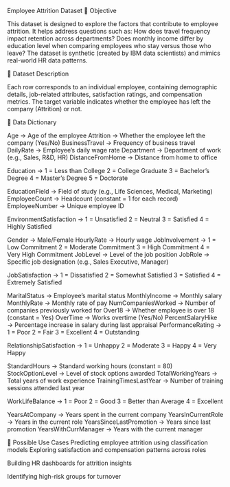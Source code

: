 Employee Attrition Dataset
📌 Objective

This dataset is designed to explore the factors that contribute to employee attrition. It helps address questions such as:
How does travel frequency impact retention across departments?
Does monthly income differ by education level when comparing employees who stay versus those who leave?
The dataset is synthetic (created by IBM data scientists) and mimics real-world HR data patterns.

📂 Dataset Description

Each row corresponds to an individual employee, containing demographic details, job-related attributes, satisfaction ratings, and compensation metrics. The target variable indicates whether the employee has left the company (Attrition) or not.

📖 Data Dictionary

Age → Age of the employee
Attrition → Whether the employee left the company (Yes/No)
BusinessTravel → Frequency of business travel
DailyRate → Employee’s daily wage rate
Department → Department of work (e.g., Sales, R&D, HR)
DistanceFromHome → Distance from home to office

Education →
1 = Less than College
2 = College Graduate
3 = Bachelor’s Degree
4 = Master’s Degree
5 = Doctorate

EducationField → Field of study (e.g., Life Sciences, Medical, Marketing)
EmployeeCount → Headcount (constant = 1 for each record)
EmployeeNumber → Unique employee ID

EnvironmentSatisfaction →
1 = Unsatisfied
2 = Neutral
3 = Satisfied
4 = Highly Satisfied

Gender → Male/Female
HourlyRate → Hourly wage
JobInvolvement →
1 = Low Commitment
2 = Moderate Commitment
3 = High Commitment
4 = Very High Commitment
JobLevel → Level of the job position
JobRole → Specific job designation (e.g., Sales Executive, Manager)

JobSatisfaction →
1 = Dissatisfied
2 = Somewhat Satisfied
3 = Satisfied
4 = Extremely Satisfied

MaritalStatus → Employee’s marital status
MonthlyIncome → Monthly salary
MonthlyRate → Monthly rate of pay
NumCompaniesWorked → Number of companies previously worked for
Over18 → Whether employee is over 18 (constant = Yes)
OverTime → Works overtime (Yes/No)
PercentSalaryHike → Percentage increase in salary during last appraisal
PerformanceRating →
1 = Poor
2 = Fair
3 = Excellent
4 = Outstanding

RelationshipSatisfaction →
1 = Unhappy
2 = Moderate
3 = Happy
4 = Very Happy

StandardHours → Standard working hours (constant = 80)
StockOptionLevel → Level of stock options awarded
TotalWorkingYears → Total years of work experience
TrainingTimesLastYear → Number of training sessions attended last year

WorkLifeBalance →
1 = Poor
2 = Good
3 = Better than Average
4 = Excellent

YearsAtCompany → Years spent in the current company
YearsInCurrentRole → Years in the current role
YearsSinceLastPromotion → Years since last promotion
YearsWithCurrManager → Years with the current manager

🎯 Possible Use Cases
Predicting employee attrition using classification models
Exploring satisfaction and compensation patterns across roles

Building HR dashboards for attrition insights

Identifying high-risk groups for turnover
